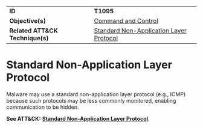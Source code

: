 |||
|---------|------------------------|
|**ID**|**T1095**|
|**Objective(s)**|[Command and Control](https://github.com/MAECProject/malware-behaviors/tree/master/command-and-control)|
|**Related ATT&CK Technique(s)**|[Standard Non-Application Layer Protocol](https://attack.mitre.org/techniques/T1095/)|

Standard Non-Application Layer Protocol
=======================================
Malware may use a standard non-application layer protocol (e.g., ICMP) because such protocols may be less commonly monitored, enabling communication to be hidden.

**See ATT&CK:** [**Standard Non-Application Layer Protocol**](https://attack.mitre.org/techniques/T1095/).
